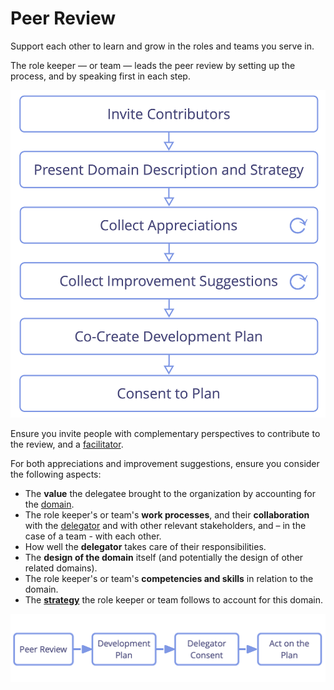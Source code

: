 # Peer Review

<summary>
Support each other to learn and grow in the roles and teams you serve in.
</summary>

The role keeper — or team — leads the peer review by setting up the process, and by speaking first in each step.

![Peer review process](img/process/peer-review.png)

Ensure you invite people with complementary perspectives to contribute to the review, and a [facilitator](section:facilitate-meetings).

For both appreciations and improvement suggestions, ensure you consider the following aspects:

-   The **value** the delegatee brought to the organization by accounting for the [domain](glossary:domain).
-   The role keeper's or team's **work processes**, and their **collaboration** with the [delegator](glossary:delegator) and with other relevant stakeholders, and – in the case of a team - with each other.
-   How well the **delegator** takes care of their responsibilities.
-   The **design of the domain** itself (and potentially the design of other related domains).
-   The role keeper's or team's **competencies and skills** in relation to the domain.
-   The **[strategy](glossary:strategy)** the role keeper or team follows to account for this domain.

![Continuous improvement of people's ability to effectively keep roles or collaborate in teams](img/evolution/development-process.png)


